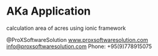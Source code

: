 # AKa Application
calculation area of acres
using ionic framework

@ProXSoftwareSolution
www.proxsoftwaresolution.com
info@proxsoftwaresolution.com
Phone: +95(9)778915075
